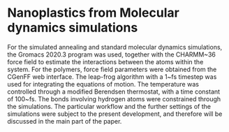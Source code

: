 # Nanoplastics from Molecular dynamics simulations
For the simulated annealing and standard molecular dynamics simulations, the Gromacs 2020.3 program was used, together with the CHARMM~36 force field to estimate the interactions between the atoms within the system.
For the polymers, force field parameters were obtained from the CGenFF web interface.
The leap-frog algorithm with a 1~fs timestep was used for integrating the equations of motion.
The temperature was controlled through a modified Berendsen thermostat, with a time constant of 100~fs.
The bonds involving hydrogen atoms were constrained through the simulations.
The particular workflow and the further settings of the simulations were subject to the present development, and therefore will be discussed in the main part of the paper.
